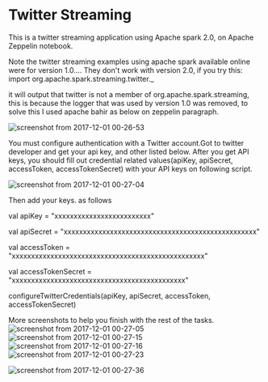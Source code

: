 # Twitter Streaming
This is a twitter streaming application using Apache spark 2.0, on Apache Zeppelin notebook.

Note the twitter streaming examples using apache spark available online were for version 1.0.... They don't work with version 2.0,  if you try  this:
import org.apache.spark.streaming.twitter._

it will output that twitter is not a member of org.apache.spark.streaming, this is because the logger that was used by version 1.0 was removed, to solve this I used apache bahir as below on zeppelin paragraph.

![screenshot from 2017-12-01 00-26-53](https://user-images.githubusercontent.com/3243281/33605032-1bfd96a0-d9c9-11e7-96a1-8c2b56a5ab3c.png)




You must configure authentication with a Twitter account.Got to twitter developer and get your api key, and other listed below. After you get API keys, you should fill out credential related values(apiKey, apiSecret, accessToken, accessTokenSecret) with your API keys on following script.

![screenshot from 2017-12-01 00-27-04](https://user-images.githubusercontent.com/3243281/33605252-f4edc2b4-d9c9-11e7-817c-4d973c27cc6c.png)

Then add your keys. as follows

val apiKey = "xxxxxxxxxxxxxxxxxxxxxxxxx"

val apiSecret = "xxxxxxxxxxxxxxxxxxxxxxxxxxxxxxxxxxxxxxxxxxxxxxxxxx"

val accessToken = "xxxxxxxxxxxxxxxxxxxxxxxxxxxxxxxxxxxxxxxxxxxxxxxxxx"

val accessTokenSecret = "xxxxxxxxxxxxxxxxxxxxxxxxxxxxxxxxxxxxxxxxxxxxx"

configureTwitterCredentials(apiKey, apiSecret, accessToken, accessTokenSecret)

More screenshots to help you finish with the rest of the tasks.
![screenshot from 2017-12-01 00-27-05](https://user-images.githubusercontent.com/3243281/33605255-f8d107ce-d9c9-11e7-9244-c6fdd6a4509e.png)
![screenshot from 2017-12-01 00-27-15](https://user-images.githubusercontent.com/3243281/33605259-fd91ccee-d9c9-11e7-89cd-b70aa215d3fa.png)
![screenshot from 2017-12-01 00-27-16](https://user-images.githubusercontent.com/3243281/33605269-04fa3b7e-d9ca-11e7-9f42-d3c9b4ee4ceb.png)
![screenshot from 2017-12-01 00-27-23](https://user-images.githubusercontent.com/3243281/33605273-094aff92-d9ca-11e7-8997-e902f96e421c.png)

![screenshot from 2017-12-01 00-27-36](https://user-images.githubusercontent.com/3243281/33605276-10f772e8-d9ca-11e7-943c-9c349f55cde9.png)


